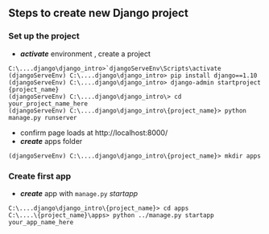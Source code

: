 ## Steps to create new Django project
### Set up the project
* ___activate___ environment , create a project
```console
C:\....django\django_intro>`djangoServeEnv\Scripts\activate
(djangoServeEnv) C:\....django\django_intro> pip install django==1.10
(djangoServeEnv) C:\....django\django_intro> django-admin startproject {project_name}
(djangoServeEnv) C:\....django\django_intro\> cd your_project_name_here
(djangoServeEnv) C:\....django\django_intro\{project_name}> python manage.py runserver
```
* confirm page loads at http://localhost:8000/
* ___create___ apps folder
```console
(djangoServeEnv) C:\....django\django_intro\{project_name}> mkdir apps
```

### Create first app
* ___create___ app with `manage.py` _startapp_
```console
C:\....django\django_intro\{project_name}> cd apps
C:\....\{project_name}\apps> python ../manage.py startapp your_app_name_here
```

<!--stackedit_data:
eyJoaXN0b3J5IjpbNzE4NzUxMzkwXX0=
-->